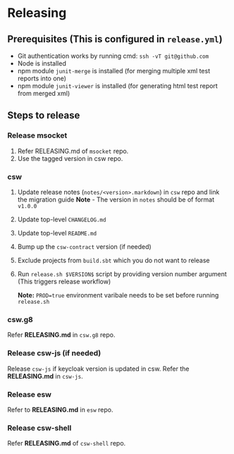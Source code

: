 # Releasing

## Prerequisites (This is configured in `release.yml`)

* Git authentication works by running cmd: `ssh -vT git@github.com`
* Node is installed
* npm module `junit-merge` is installed (for merging multiple xml test reports into one)
* npm module `junit-viewer` is installed (for generating html test report from merged xml)

## Steps to release

### Release msocket

1. Refer RELEASING.md of `msocket` repo.
2. Use the tagged version in csw repo.

### csw

1. Update release notes (`notes/<version>.markdown`) in `csw` repo and link the migration guide
 **Note** - The version in `notes` should be of format `v1.0.0`
1. Update top-level `CHANGELOG.md`
1. Update top-level `README.md`
1. Bump up the `csw-contract` version (if needed)
1. Exclude projects from `build.sbt` which you do not want to release
1. Run `release.sh $VERSION$` script by providing version number argument (This triggers release workflow)
    
    **Note:** `PROD=true` environment varibale needs to be set before running `release.sh`

### csw.g8

Refer **RELEASING.md** in `csw.g8` repo.

### Release csw-js (if needed)

Release `csw-js` if keycloak version is updated in csw. Refer the **RELEASING.md** in `csw-js`.

### Release esw

Refer to **RELEASING.md** in `esw` repo.

### Release csw-shell

Refer **RELEASING.md** of `csw-shell` repo.
